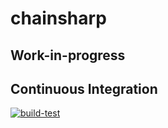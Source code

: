 # chainsharp

## Work-in-progress

## Continuous Integration

[![build-test](https://github.com/manastalukdar/chainsharp/actions/workflows/main.yml/badge.svg)](https://github.com/manastalukdar/chainsharp/actions/workflows/main.yml)